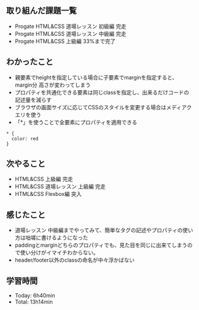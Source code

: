 ## 取り組んだ課題一覧
- Progate HTML&CSS 道場レッスン 初級編 完走
- Progate HTML&CSS 道場レッスン 中級編 完走
- Progate HTML&CSS 上級編 33%まで完了
## わかったこと
- 親要素でheightを指定している場合に子要素でmarginを指定すると、margin分 高さが変わってしまう
- プロパティを共通化できる要素は同じclassを指定し、出来るだけコードの記述量を減らす
- ブラウザの画面サイズに応じてCSSのスタイルを変更する場合はメディアクエリを使う
- 「*」を使うことで全要素にプロパティを適用できる
```
* {
  color: red
}
```
## 次やること
- HTML&CSS 上級編 完走
- HTML&CSS 道場レッスン 上級編 完走
- HTML&CSS Flexbox編 突入
## 感じたこと
- 道場レッスン 中級編までやってみて、簡単なタグの記述やプロパティの使い方は咄嗟に書けるようになった
- paddingとmarginどちらのプロパティでも、見た目を同じに出来てしまうので使い分けがイマイチわからない。
- header/footer以外のclassの命名が中々浮かばない
## 学習時間
- Today: 6h40min
- Total: 13h14min
